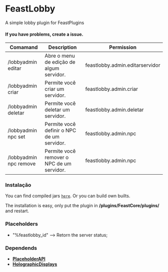 # FeastLobby
A simple lobby plugin for FeastPlugins



#### If you have problems, create a issue.

|Comamand         |Description                      |Permission                    |
|----------------|-------------------------------|-----------------------------|
|/lobbyadmin editar|Abre o menu de edição de algum servidor.|feastlobby.admin.editarservidor|
|/lobbyadmin criar|Permite você criar um servidor.|feastlobby.admin.criar|
|/lobbyadmin deletar|Permite você deletar um servidor.|feastlobby.admin.deletar|
|/lobbyadmin npc set|Permite você definir o NPC de um servidor.|feastlobby.admin.npc|
|/lobbyadmin npc remove|Permite você remover o NPC de um servidor.|feastlobby.admin.npc|

### Instalação

You can find compiled jars [`here`](https://github.com/feastplugins/FeastLobby/releases). Or you can build own builts.

The installation is easy, only put the plugin in **/plugins/FeastCore/plugins/** and restart.

### Placeholders

- "%feastlobby_id" --> Retorn the server status;

### Dependends

- [**PlaceholderAPI**](https://www.spigotmc.org/resources/placeholderapi.6245)
- [**HolographicDisplays**](https://dev.bukkit.org/projects/holographic-displays)
